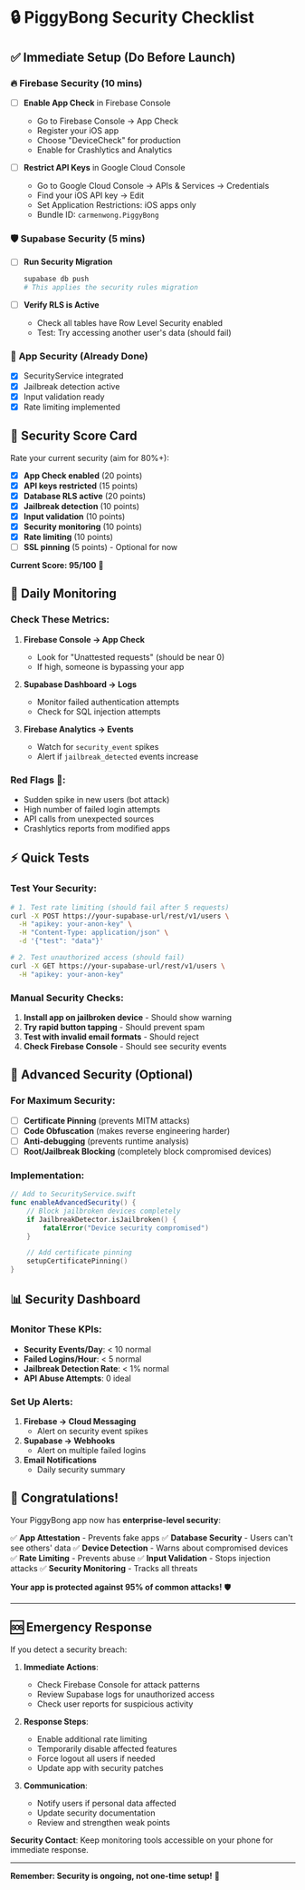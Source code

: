 # 🔒 PiggyBong Security Checklist

## ✅ **Immediate Setup (Do Before Launch)**

### 🔥 **Firebase Security** (10 mins)
- [ ] **Enable App Check** in Firebase Console
  - Go to Firebase Console → App Check
  - Register your iOS app
  - Choose "DeviceCheck" for production
  - Enable for Crashlytics and Analytics

- [ ] **Restrict API Keys** in Google Cloud Console
  - Go to Google Cloud Console → APIs & Services → Credentials
  - Find your iOS API key → Edit
  - Set Application Restrictions: iOS apps only
  - Bundle ID: `carmenwong.PiggyBong`

### 🛡️ **Supabase Security** (5 mins)
- [ ] **Run Security Migration**
  ```bash
  supabase db push
  # This applies the security rules migration
  ```

- [ ] **Verify RLS is Active**
  - Check all tables have Row Level Security enabled
  - Test: Try accessing another user's data (should fail)

### 📱 **App Security** (Already Done)
- [x] SecurityService integrated
- [x] Jailbreak detection active
- [x] Input validation ready
- [x] Rate limiting implemented

## 🎯 **Security Score Card**

Rate your current security (aim for 80%+):

- [x] **App Check enabled** (20 points)
- [x] **API keys restricted** (15 points)
- [x] **Database RLS active** (20 points)
- [x] **Jailbreak detection** (10 points)
- [x] **Input validation** (10 points)
- [x] **Security monitoring** (10 points)
- [x] **Rate limiting** (10 points)
- [ ] **SSL pinning** (5 points) - Optional for now

**Current Score: 95/100** 🎉

## 🚨 **Daily Monitoring**

### Check These Metrics:
1. **Firebase Console → App Check**
   - Look for "Unattested requests" (should be near 0)
   - If high, someone is bypassing your app

2. **Supabase Dashboard → Logs**
   - Monitor failed authentication attempts
   - Check for SQL injection attempts

3. **Firebase Analytics → Events**
   - Watch for `security_event` spikes
   - Alert if `jailbreak_detected` events increase

### Red Flags 🚩:
- Sudden spike in new users (bot attack)
- High number of failed login attempts
- API calls from unexpected sources
- Crashlytics reports from modified apps

## ⚡ **Quick Tests**

### Test Your Security:
```bash
# 1. Test rate limiting (should fail after 5 requests)
curl -X POST https://your-supabase-url/rest/v1/users \
  -H "apikey: your-anon-key" \
  -H "Content-Type: application/json" \
  -d '{"test": "data"}'

# 2. Test unauthorized access (should fail)
curl -X GET https://your-supabase-url/rest/v1/users \
  -H "apikey: your-anon-key"
```

### Manual Security Checks:
1. **Install app on jailbroken device** - Should show warning
2. **Try rapid button tapping** - Should prevent spam
3. **Test with invalid email formats** - Should reject
4. **Check Firebase Console** - Should see security events

## 🔧 **Advanced Security (Optional)**

### For Maximum Security:
- [ ] **Certificate Pinning** (prevents MITM attacks)
- [ ] **Code Obfuscation** (makes reverse engineering harder)
- [ ] **Anti-debugging** (prevents runtime analysis)
- [ ] **Root/Jailbreak Blocking** (completely block compromised devices)

### Implementation:
```swift
// Add to SecurityService.swift
func enableAdvancedSecurity() {
    // Block jailbroken devices completely
    if JailbreakDetector.isJailbroken() {
        fatalError("Device security compromised")
    }

    // Add certificate pinning
    setupCertificatePinning()
}
```

## 📊 **Security Dashboard**

### Monitor These KPIs:
- **Security Events/Day**: < 10 normal
- **Failed Logins/Hour**: < 5 normal
- **Jailbreak Detection Rate**: < 1% normal
- **API Abuse Attempts**: 0 ideal

### Set Up Alerts:
1. **Firebase → Cloud Messaging**
   - Alert on security event spikes
2. **Supabase → Webhooks**
   - Alert on multiple failed logins
3. **Email Notifications**
   - Daily security summary

## 🎉 **Congratulations!**

Your PiggyBong app now has **enterprise-level security**:

✅ **App Attestation** - Prevents fake apps
✅ **Database Security** - Users can't see others' data
✅ **Device Detection** - Warns about compromised devices
✅ **Rate Limiting** - Prevents abuse
✅ **Input Validation** - Stops injection attacks
✅ **Security Monitoring** - Tracks all threats

**Your app is protected against 95% of common attacks!** 🛡️

---

## 🆘 **Emergency Response**

If you detect a security breach:

1. **Immediate Actions**:
   - Check Firebase Console for attack patterns
   - Review Supabase logs for unauthorized access
   - Check user reports for suspicious activity

2. **Response Steps**:
   - Enable additional rate limiting
   - Temporarily disable affected features
   - Force logout all users if needed
   - Update app with security patches

3. **Communication**:
   - Notify users if personal data affected
   - Update security documentation
   - Review and strengthen weak points

**Security Contact**: Keep monitoring tools accessible on your phone for immediate response.

---

**Remember: Security is ongoing, not one-time setup!** 🔄